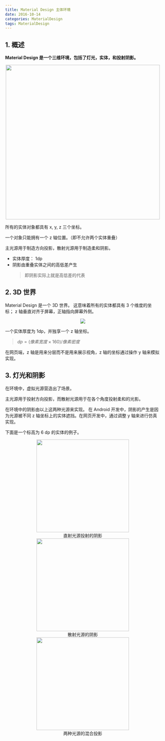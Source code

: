```yaml
---
title: Material Design 主体环境
date: 2016-10-14
categories: MaterialDesign
tags: MaterialDesign
---
```



## 1. 概述

**Material Design 是一个三维环境，包括了灯光，实体，和投射阴影。**

<center><img src="https://material-design.storage.googleapis.com/publish/material_v_9/0B7WCemMG6e0VVFpiZ041SmhwY2c/what_is_material_environment.png" width="500"/></center>

<!-- more -->

所有的实体对象都具有 x, y, z 三个坐标。

一个对象只能拥有一个 z 轴位置。（即不允许两个实体重叠）

主光源用于制造方向投影，散射光源用于制造柔和阴影。

- 实体厚度： 1dp
- 阴影由重叠实体之间的高低差产生
    > 即阴影实际上就是高低差的代表



## 2. 3D 世界

Material Design 是一个 3D 世界。
这意味着所有的实体都具有 3 个维度的坐标；
z 轴垂直对齐于屏幕，正轴指向屏幕外侧。

<center><img src="https://material-design.storage.googleapis.com/publish/material_v_9/0Bx4BSt6jniD7UXpQYWltVjNPWXc/whatismaterial_environment_3d.png"/></center>

一个实体厚度为 1dp，并独享一个 z 轴坐标。

> $dp = (像素宽度 \times 160) / 像素密度$

在网页端，z 轴是用来分层而不是用来展示视角，z 轴的坐标通过操作 y 轴来模拟实现。

## 3. 灯光和阴影

在环境中，虚拟光源营造出了场景。

主光源用于投射方向投影，而散射光源用于在各个角度投射柔和的光影。

在环境中的阴影由以上这两种光源来实现。
在 Android 开发中，阴影的产生是因为光源被不同 z 轴坐标上的实体遮挡。在网页开发中，通过调整 y 轴来进行仿真实现。

下面是一个标高为 6 dp 的实体的例子。

<center><img src="https://material-design.storage.googleapis.com/publish/material_v_9/0B6Okdz75tqQsSFZUZ01GTk13T28/whatismaterial_environment_shadow1.png" width="300"/></center>
<center>直射光源投射的阴影</center>

<center><img src="https://material-design.storage.googleapis.com/publish/material_v_9/0B6Okdz75tqQsdDhaaTMwMTFVLTA/whatismaterial_environment_shadow2.png" width="300"/></center>
<center>散射光源的阴影</center>

<center><img src="https://material-design.storage.googleapis.com/publish/material_v_9/0B6Okdz75tqQsNnVmbTNMUF9DR0U/whatismaterial_environment_shadow3.png" width="300"></center>
<center>两种光源的混合投影</center>
